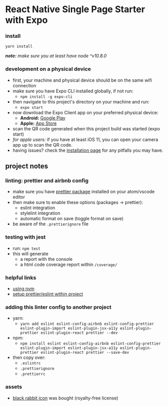 # React Native Single Page Starter with Expo

### install
`yarn install`

***note:*** *make sure you at least have node ^v10.8.0*

### development on a physical device
- first, your machine and physical device should be on the same wifi connection
- make sure you have Expo CLI installed globally, if not run:
  - `npm install -g expo-cli`
- then navigate to this project's directory on your machine and run:
  - `expo start`
- now download the Expo Client app on your preferred physical device:
  - **Android:** [Google Play](https://play.google.com/store/apps/details?id=host.exp.exponent)
  - **Apple:** [App Store](https://itunes.apple.com/us/app/expo-client/id982107779)
- scan the QR code generated when this project build was started (expo start)
- *for apple users:* if you have at least iOS 11, you can open your camera app up to scan the QR code.
- having issues? check the [installation page](https://docs.expo.io/versions/latest/introduction/installation) for any pitfalls you may have.

## project notes

### linting: prettier and airbnb config
- make sure you have [prettier package](https://atom.io/packages/prettier-atom) installed on your atom/vscode editor
- then make sure to enable these options (packages → prettier):
  - eslint integration
  - stylelint integration
  - automatic format on save (toggle format on save)
- be aware of the `.prettierignore` file

### testing with jest
- run: `npm test`
- this will generate
  - a report with the console
  - a html code coverage report within `/coverage/`

### helpful links
- [using nvm](https://davidwalsh.name/nvm)
- [setup prettier/eslint within project](https://blog.echobind.com/integrating-prettier-eslint-airbnb-style-guide-in-vscode-47f07b5d7d6a)

### adding this linter config to another project
- yarn:
  - `yarn add eslint eslint-config-airbnb eslint-config-prettier eslint-plugin-import eslint-plugin-jsx-a11y eslint-plugin-prettier eslint-plugin-react prettier --dev`
- npm:
  - `npm install eslint eslint-config-airbnb eslint-config-prettier eslint-plugin-import eslint-plugin-jsx-a11y eslint-plugin-prettier eslint-plugin-react prettier --save-dev`
- then copy over:
  - `.eslintrc`
  - `.prettierignore`
  - `.prettierrc`

### assets
- [black rabbit icon](https://thenounproject.com/search/?q=rabbit&i=1211060) was bought (royalty-free license)
